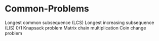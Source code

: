 # Common-Problems
Longest common subsequence (LCS) Longest increasing subsequence (LIS) 0/1 Knapsack problem Matrix chain multiplication Coin change problem
